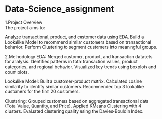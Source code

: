 # Data-Science_assignment
1.Project Overview  
   The project aims to:
   
   Analyze transactional, product, and customer data using EDA.
   Build a Lookalike Model to recommend similar customers based on transactional behavior.
   Perform Clustering to segment customers into meaningful groups.

2.Methodology
   EDA:
   Merged customer, product, and transaction datasets for analysis.
   Identified patterns in total transaction values, product categories, and regional behavior.
   Visualized key trends using boxplots and count plots.
   
   Lookalike Model:
   Built a customer-product matrix.
   Calculated cosine similarity to identify similar customers.
   Recommended top 3 lookalike customers for the first 20 customers.
   
   Clustering:
   Grouped customers based on aggregated transactional data (Total Value, Quantity, and Price).
   Applied KMeans Clustering with 4 clusters.
   Evaluated clustering quality using the Davies-Bouldin Index.
